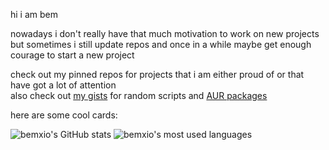 hi i am bem

nowadays i don't really have that much motivation to work on new projects but sometimes i still update repos and once in a while maybe get enough courage to start a new project

check out my pinned repos for projects that i am either proud of or that have got a lot of attention<br/>
also check out [my gists](https://gist.github.com/bemxio) for random scripts and [AUR packages](https://aur.archlinux.org/packages?SeB=M&K=bemxio)

here are some cool cards:

![bemxio's GitHub stats](https://github-readme-stats.vercel.app/api?username=bemxio&count_private=true&show_icons=true&hide_border=true&bg_color=141414&title_color=ffffff&text_color=ffffff&icon_color=ffffff&border_radius=0)
![bemxio's most used languages](https://github-readme-stats.vercel.app/api/top-langs?username=bemxio&layout=compact&show_icons=true&hide_border=true&bg_color=141414&title_color=ffffff&text_color=ffffff&icon_color=ffffff&border_radius=0)